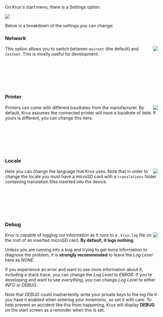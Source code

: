 On Krux's start menu, there is a *Settings* option.

<img src="../../img/settings-options-150.png">

Below is a breakdown of the settings you can change:

### Network
<img src="../../img/network-options-125.png" align="right">

This option allows you to switch between `mainnet` (the default) and `testnet`. This is mostly useful for development. 

<br><br><br><br><br>

### Printer
<img src="../../img/printer-options-125.png" align="right">

Printers can come with different baudrates from the manufacturer. By default, Krux assumes the connected printer will have a baudrate of `9600`. If yours is different, you can change this here.

<br><br><br><br><br>

### Locale
<img src="../../img/locale-options-125.png" align="right">

Here you can change the language that Krux uses. Note that in order to change the locale you must have a microSD card with a `translations` folder containing translation files inserted into the device.

<br><br><br><br><br>

### Debug
<img src="../../img/debug-options-125.png" align="right">

Krux is capable of logging out information as it runs to a `.krux.log` file on the root of an inserted microSD card. **By default, it logs nothing**.

Unless you are running into a bug and trying to get more information to diagnose the problem, it is **strongly recommended** to leave the *Log Level* here as *NONE*.

If you experience an error and want to see more information about it, including a stack trace, you can change the *Log Level* to *ERROR*. If you're developing and want to see _everything_, you can change *Log Level* to either *INFO* or *DEBUG*.

Note that *DEBUG* could inadvertently write your private keys to the log file if you have it enabled when entering your mnemonic, so set it with care. To help prevent an accident like this from happening, Krux will display **DEBUG** on the start screen as a reminder when this is set.